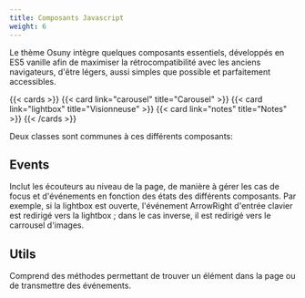 ```yaml
---
title: Composants Javascript
weight: 6
---
```


Le thème Osuny intègre quelques composants essentiels, développés en ES5 vanille afin de maximiser la rétrocompatibilité avec les anciens navigateurs, d'être légers, aussi simples que possible et parfaitement accessibles.

{{< cards >}}
  {{< card link="carousel" title="Carousel" >}}
  {{< card link="lightbox" title="Visionneuse" >}}
  {{< card link="notes" title="Notes" >}}
{{< /cards >}}

Deux classes sont communes à ces différents composants: 

## Events
Inclut les écouteurs au niveau de la page, de manière à gérer les cas de focus et d'événements en fonction des états des différents composants. Par exemple, si la lightbox est ouverte, l'événement ArrowRight d'entrée clavier est redirigé vers la lightbox ; dans le cas inverse, il est redirigé vers le carrousel d'images.

## Utils
Comprend des méthodes permettant de trouver un élément dans la page ou de transmettre des événements.
